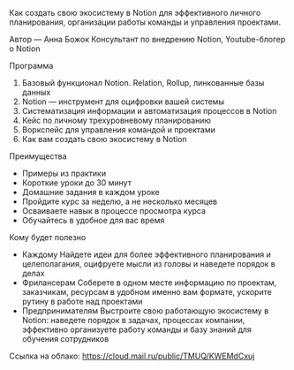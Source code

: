Как создать свою экосистему в Notion для эффективного личного планирования, организации работы команды и управления проектами.

Автор — Анна Божок
Консультант по внедрению Notion, Youtube-блогер о Notion

Программа
1. Базовый функционал Notion. Relation, Rollup, линкованные базы данных
2. Notion — инструмент для оцифровки вашей системы
3. Систематизация информации и автоматизация процессов в Notion
4. Кейс по личному трехуровневому планированию
5. Воркспейс для управления командой и проектами
6. Как вам создать свою экосистему в Notion

Преимущества
- Примеры из практики
- Короткие уроки до 30 минут
- Домашние задания в каждом уроке
- Пройдите курс за неделю, а не несколько месяцев
- Осваиваете навык в процессе просмотра курса
- Обучайтесь в удобное для вас время

Кому будет полезно
- Каждому
Найдете идеи для более эффективного планирования и целеполагания, оцифруете мысли из головы и наведете порядок в делах
- Фрилансерам
Соберете в одном месте информацию по проектам, заказчикам, ресурсам в удобном именно вам формате, ускорите рутину в работе над проектами
- Предпринимателям
Выстроите свою работающую экосистему в Notion: наведете порядок в задачах, процессах компании, эффективно организуете работу команды и базу знаний для обучения сотрудников

Ссылка на облако:
https://cloud.mail.ru/public/TMUQ/KWEMdCxuj
